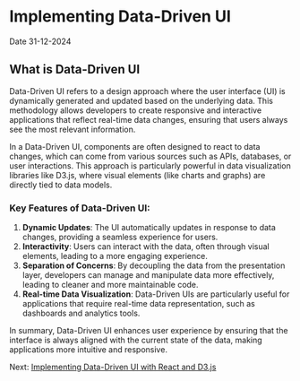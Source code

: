 # Implementing Data-Driven UI

Date 31-12-2024

## What is Data-Driven UI

Data-Driven UI refers to a design approach where the user interface (UI) is dynamically generated and updated based on the underlying data. This methodology allows developers to create responsive and interactive applications that reflect real-time data changes, ensuring that users always see the most relevant information.

In a Data-Driven UI, components are often designed to react to data changes, which can come from various sources such as APIs, databases, or user interactions. This approach is particularly powerful in data visualization libraries like D3.js, where visual elements (like charts and graphs) are directly tied to data models.

### Key Features of Data-Driven UI:
1. **Dynamic Updates**: The UI automatically updates in response to data changes, providing a seamless experience for users.
2. **Interactivity**: Users can interact with the data, often through visual elements, leading to a more engaging experience.
3. **Separation of Concerns**: By decoupling the data from the presentation layer, developers can manage and manipulate data more effectively, leading to cleaner and more maintainable code.
4. **Real-time Data Visualization**: Data-Driven UIs are particularly useful for applications that require real-time data representation, such as dashboards and analytics tools.

In summary, Data-Driven UI enhances user experience by ensuring that the interface is always aligned with the current state of the data, making applications more intuitive and responsive.


Next: [Implementing Data-Driven UI with React and D3.js](implementing-data-driven-ui-with-react-and-d3js.md)